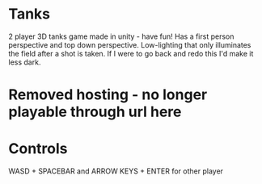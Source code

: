 # Tanks
2 player 3D tanks game made in unity - have fun! Has a first person perspective and top down perspective. Low-lighting that only illuminates the field after a shot is taken. If I were to go back and redo this I'd make it less dark.

# Removed hosting - no longer playable through url here

# Controls
WASD + SPACEBAR and
ARROW KEYS + ENTER for other player
